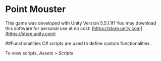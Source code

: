 # Point Mouster

This game was developed with Unity Version 5.5.1.1f1 
You may download this software for personal use at no cost: [https://store.unity.com](https://store.unity.com)



##Functionalities
C# scripts are used to define custom functionalities. 

To view scripts, *Assets* > *Scripts*
